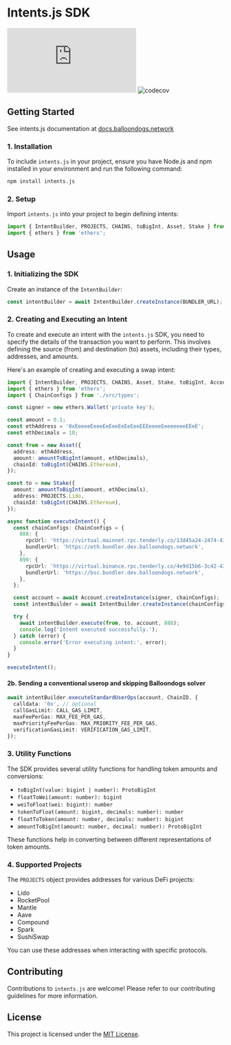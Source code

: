 # Intents.js SDK

![NPM Version](https://img.shields.io/npm/v/intents.js)
![codecov](https://codecov.io/gh/blndgs/intents.js/graph/badge.svg?token=TAVORU8E7D)

## Getting Started

See intents.js documentation at [docs.balloondogs.network](https://docs.balloondogs.network/solution/sdk)

### 1. Installation

To include `intents.js` in your project, ensure you have Node.js and npm installed in your environment and run the following command:

```bash
npm install intents.js
```

### 2. Setup

Import `intents.js` into your project to begin defining intents:

```typescript
import { IntentBuilder, PROJECTS, CHAINS, toBigInt, Asset, Stake } from 'intents.js';
import { ethers } from 'ethers';
```

## Usage

### 1. Initializing the SDK

Create an instance of the `IntentBuilder`:

```typescript
const intentBuilder = await IntentBuilder.createInstance(BUNDLER_URL);
```

### 2. Creating and Executing an Intent

To create and execute an intent with the `intents.js` SDK, you need to specify the details of the transaction you want to perform. This involves defining the source (from) and destination (to) assets, including their types, addresses, and amounts.

Here's an example of creating and executing a swap intent:

```typescript
import { IntentBuilder, PROJECTS, CHAINS, Asset, Stake, toBigInt, Account, amountToBigInt } from './src';
import { ethers } from 'ethers';
import { ChainConfigs } from './src/types';

const signer = new ethers.Wallet('private key');

const amount = 0.1;
const ethAddress = '0xEeeeeEeeeEeEeeEeEeEeeEEEeeeeEeeeeeeeEEeE';
const ethDecimals = 18;

const from = new Asset({
  address: ethAddress,
  amount: amountToBigInt(amount, ethDecimals),
  chainId: toBigInt(CHAINS.Ethereum),
});

const to = new Stake({
  amount: amountToBigInt(amount, ethDecimals),
  address: PROJECTS.Lido,
  chainId: toBigInt(CHAINS.Ethereum),
});

async function executeIntent() {
  const chainConfigs: ChainConfigs = {
    888: {
      rpcUrl: 'https://virtual.mainnet.rpc.tenderly.co/13d45a24-2474-431e-8f19-31f251f6cd2a',
      bundlerUrl: 'https://eth.bundler.dev.balloondogs.network',
    },
    890: {
      rpcUrl: 'https://virtual.binance.rpc.tenderly.co/4e9d15b6-3c42-43b7-a254-359a7893e8e6',
      bundlerUrl: 'https://bsc.bundler.dev.balloondogs.network',
    },
  };

  const account = await Account.createInstance(signer, chainConfigs);
  const intentBuilder = await IntentBuilder.createInstance(chainConfigs);

  try {
    await intentBuilder.execute(from, to, account, 888);
    console.log('Intent executed successfully.');
  } catch (error) {
    console.error('Error executing intent:', error);
  }
}

executeIntent();
```

#### 2b. Sending a conventional userop and skipping Balloondogs solver

```typescript
await intentBuilder.executeStandardUserOps(account, ChainID, {
  calldata: '0x', // optional
  callGasLimit: CALL_GAS_LIMIT,
  maxFeePerGas: MAX_FEE_PER_GAS,
  maxPriorityFeePerGas: MAX_PRIORITY_FEE_PER_GAS,
  verificationGasLimit: VERIFICATION_GAS_LIMIT,
});
```

### 3. Utility Functions

The SDK provides several utility functions for handling token amounts and conversions:

- `toBigInt(value: bigint | number): ProtoBigInt`
- `floatToWei(amount: number): bigint`
- `weiToFloat(wei: bigint): number`
- `tokenToFloat(amount: bigint, decimals: number): number`
- `floatToToken(amount: number, decimals: number): bigint`
- `amountToBigInt(amount: number, decimal: number): ProtoBigInt`

These functions help in converting between different representations of token amounts.

### 4. Supported Projects

The `PROJECTS` object provides addresses for various DeFi projects:

- Lido
- RocketPool
- Mantle
- Aave
- Compound
- Spark
- SushiSwap

You can use these addresses when interacting with specific protocols.

## Contributing

Contributions to `intents.js` are welcome! Please refer to our contributing guidelines for more information.

## License

This project is licensed under the [MIT License](LICENSE).
